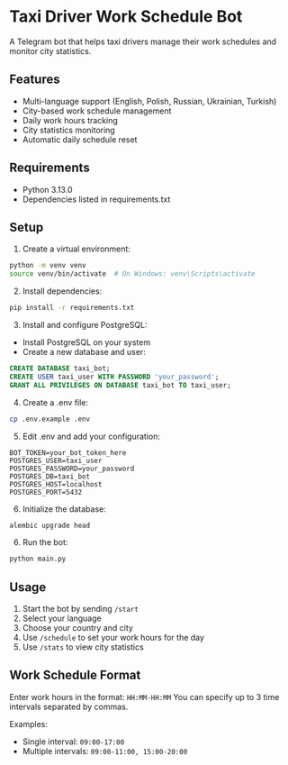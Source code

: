 # Taxi Driver Work Schedule Bot

A Telegram bot that helps taxi drivers manage their work schedules and monitor city statistics.

## Features

- Multi-language support (English, Polish, Russian, Ukrainian, Turkish)
- City-based work schedule management
- Daily work hours tracking
- City statistics monitoring
- Automatic daily schedule reset

## Requirements

- Python 3.13.0
- Dependencies listed in requirements.txt

## Setup

1. Create a virtual environment:
```bash
python -m venv venv
source venv/bin/activate  # On Windows: venv\Scripts\activate
```

2. Install dependencies:
```bash
pip install -r requirements.txt
```

3. Install and configure PostgreSQL:
- Install PostgreSQL on your system
- Create a new database and user:
```sql
CREATE DATABASE taxi_bot;
CREATE USER taxi_user WITH PASSWORD 'your_password';
GRANT ALL PRIVILEGES ON DATABASE taxi_bot TO taxi_user;
```

4. Create a .env file:
```bash
cp .env.example .env
```

5. Edit .env and add your configuration:
```
BOT_TOKEN=your_bot_token_here
POSTGRES_USER=taxi_user
POSTGRES_PASSWORD=your_password
POSTGRES_DB=taxi_bot
POSTGRES_HOST=localhost
POSTGRES_PORT=5432
```

6. Initialize the database:
```bash
alembic upgrade head
```

6. Run the bot:
```bash
python main.py
```

## Usage

1. Start the bot by sending `/start`
2. Select your language
3. Choose your country and city
4. Use `/schedule` to set your work hours for the day
5. Use `/stats` to view city statistics

## Work Schedule Format

Enter work hours in the format: `HH:MM-HH:MM`
You can specify up to 3 time intervals separated by commas.

Examples:
- Single interval: `09:00-17:00`
- Multiple intervals: `09:00-11:00, 15:00-20:00`
